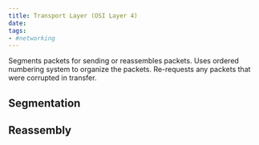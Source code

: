 ```yaml
---
title: Transport Layer (OSI Layer 4)
date: 
tags:
- #networking
---
```


Segments packets for sending or reassembles packets. Uses ordered numbering
system to organize the packets. Re-requests any packets that were corrupted in transfer.

## Segmentation

## Reassembly
